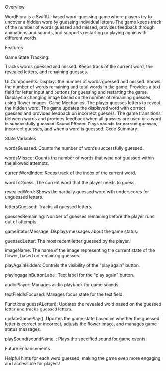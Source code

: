 Overview

WordFlora is a SwiftUI-based word-guessing game where players try to uncover a hidden word by guessing individual letters. The game keeps track of the number of words guessed and missed, provides feedback through animations and sounds, and supports restarting or playing again with different words.

Features

Game State Tracking:

Tracks words guessed and missed. Keeps track of the current word, the revealed letters, and remaining guesses.

UI Components: Displays the number of words guessed and missed. Shows the number of words remaining and total words in the game. Provides a text field for letter input and buttons for guessing and restarting the game. Displays a changing image based on the number of remaining guesses, using flower images. Game Mechanics: The player guesses letters to reveal the hidden word. The game updates the displayed word with correct guesses and provides feedback on incorrect guesses. The game transitions between words and provides feedback when all guesses are used or a word is successfully guessed. Sound Effects: Plays sounds for correct guesses, incorrect guesses, and when a word is guessed. Code Summary

State Variables

wordsGuessed: Counts the number of words successfully guessed.

wordsMissed: Counts the number of words that were not guessed within the allowed attempts.

currentWordIndex: Keeps track of the index of the current word.

wordToGuess: The current word that the player needs to guess.

revealedWord: Shows the partially guessed word with underscores for unguessed letters.

lettersGuessed: Tracks all guessed letters.

guessesRemaining: Number of guesses remaining before the player runs out of attempts.

gameStatusMessage: Displays messages about the game status.

guessedLetter: The most recent letter guessed by the player.

imageName: The name of the image representing the current state of the flower, based on remaining guesses.

playAgainHidden: Controls the visibility of the "play again" button.

playingagainButtonLabel: Text label for the "play again" button.

audioPlayer: Manages audio playback for game sounds.

textFieldIsFocused: Manages focus state for the text field.

Functions guessALetter(): Updates the revealed word based on the guessed letter and tracks guessed letters.

updateGamePlay(): Updates the game state based on whether the guessed letter is correct or incorrect, adjusts the flower image, and manages game status messages.

playSound(soundName:): Plays the specified sound for game events.

Future Enhancements

Helpful hints for each word guessed, making the game even more engaging and accessible for players!

